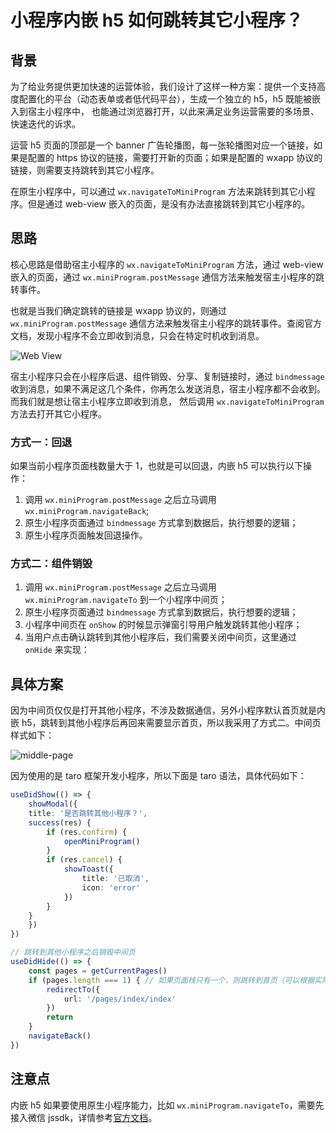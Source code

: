 # 小程序内嵌 h5 如何跳转其它小程序？

## 背景

为了给业务提供更加快速的运营体验，我们设计了这样一种方案：提供一个支持高度配置化的平台（动态表单或者低代码平台），生成一个独立的 h5，h5 既能被嵌入到宿主小程序中，
也能通过浏览器打开，以此来满足业务运营需要的多场景、快速迭代的诉求。

运营 h5 页面的顶部是一个 banner 广告轮播图，每一张轮播图对应一个链接，如果是配置的 https 协议的链接，需要打开新的页面；如果是配置的 wxapp 协议的链接，则需要支持跳转到其它小程序。

在原生小程序中，可以通过 `wx.navigateToMiniProgram` 方法来跳转到其它小程序。但是通过 web-view 嵌入的页面，是没有办法直接跳转到其它小程序的。

## 思路

核心思路是借助宿主小程序的 `wx.navigateToMiniProgram` 方法，通过 web-view 嵌入的页面，通过 `wx.miniProgram.postMessage` 通信方法来触发宿主小程序的跳转事件。

也就是当我们确定跳转的链接是 wxapp 协议的，则通过 `wx.miniProgram.postMessage` 通信方法来触发宿主小程序的跳转事件。查阅官方文档，发现小程序不会立即收到消息，只会在特定时机收到消息。

![Web View](/2024/web-view.png)

宿主小程序只会在小程序后退、组件销毁、分享、复制链接时，通过 `bindmessage` 收到消息，如果不满足这几个条件，你再怎么发送消息，宿主小程序都不会收到。而我们就是想让宿主小程序立即收到消息，
然后调用 `wx.navigateToMiniProgram` 方法去打开其它小程序。

### 方式一：回退

如果当前小程序页面栈数量大于 1，也就是可以回退，内嵌 h5 可以执行以下操作：

1. 调用 `wx.miniProgram.postMessage` 之后立马调用 `wx.miniProgram.navigateBack`;
2. 原生小程序页面通过 `bindmessage` 方式拿到数据后，执行想要的逻辑；
3. 原生小程序页面触发回退操作。

### 方式二：组件销毁

1. 调用 `wx.miniProgram.postMessage` 之后立马调用 `wx.miniProgram.navigateTo` 到一个小程序中间页；
2. 原生小程序页面通过 `bindmessage` 方式拿到数据后，执行想要的逻辑；
3. 小程序中间页在 `onShow` 的时候显示弹窗引导用户触发跳转其他小程序；
4. 当用户点击确认跳转到其他小程序后，我们需要关闭中间页，这里通过 `onHide` 来实现：

## 具体方案

因为中间页仅仅是打开其他小程序，不涉及数据通信，另外小程序默认首页就是内嵌 h5，跳转到其他小程序后再回来需要显示首页，所以我采用了方式二。中间页样式如下：

![middle-page](/2024/middle.png)

因为使用的是 taro 框架开发小程序，所以下面是 taro 语法，具体代码如下：

```ts
useDidShow(() => {
    showModal({
    title: '是否跳转其他小程序？',
    success(res) {
        if (res.confirm) {
            openMiniProgram()
        }
        if (res.cancel) {
            showToast({
                title: '已取消',
                icon: 'error'
            })
        }
    }
    })
})

// 跳转到其他小程序之后销毁中间页
useDidHide(() => {
    const pages = getCurrentPages()
    if (pages.length === 1) { // 如果页面栈只有一个，则跳转到首页（可以根据实际确定兜底页面）
        redirectTo({
            url: '/pages/index/index'
        })
        return
    }
    navigateBack()
})
```

## 注意点

内嵌 h5 如果要使用原生小程序能力，比如 `wx.miniProgram.navigateTo`，需要先接入微信 jssdk，详情参考[官方文档](https://developers.weixin.qq.com/doc/offiaccount/OA_Web_Apps/JS-SDK.html)。
